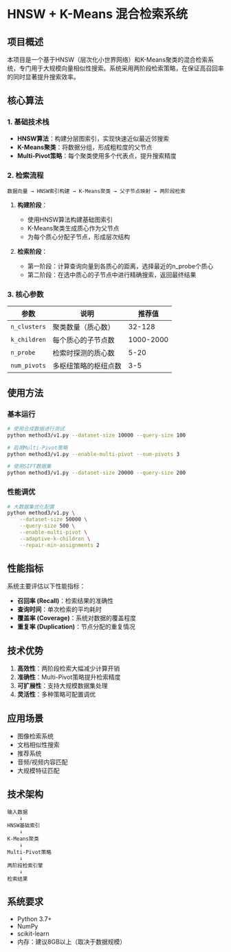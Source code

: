 # HNSW + K-Means 混合检索系统

## 项目概述

本项目是一个基于HNSW（层次化小世界网络）和K-Means聚类的混合检索系统，专门用于大规模向量相似性搜索。系统采用两阶段检索策略，在保证高召回率的同时显著提升搜索效率。

## 核心算法

### 1. 基础技术栈
- **HNSW算法**：构建分层图索引，实现快速近似最近邻搜索
- **K-Means聚类**：将数据分组，形成粗粒度的父节点
- **Multi-Pivot策略**：每个聚类使用多个代表点，提升搜索精度

### 2. 检索流程
```
数据向量 → HNSW索引构建 → K-Means聚类 → 父子节点映射 → 两阶段检索
```

1. **构建阶段**：
   - 使用HNSW算法构建基础图索引
   - K-Means聚类生成质心作为父节点
   - 为每个质心分配子节点，形成层次结构

2. **检索阶段**：
   - 第一阶段：计算查询向量到各质心的距离，选择最近的n_probe个质心
   - 第二阶段：在选中质心的子节点中进行精确搜索，返回最终结果

### 3. 核心参数

| 参数 | 说明 | 推荐值 |
|------|------|--------|
| `n_clusters` | 聚类数量（质心数） | 32-128 |
| `k_children` | 每个质心的子节点数 | 1000-2000 |
| `n_probe` | 检索时探测的质心数 | 5-20 |
| `num_pivots` | 多枢纽策略的枢纽点数 | 3-5 |

## 使用方法

### 基本运行
```bash
# 使用合成数据进行测试
python method3/v1.py --dataset-size 10000 --query-size 100

# 启用Multi-Pivot策略
python method3/v1.py --enable-multi-pivot --num-pivots 3

# 使用SIFT数据集
python method3/v1.py --dataset-size 20000 --query-size 200
```

### 性能调优
```bash
# 大数据集优化配置
python method3/v1.py \
    --dataset-size 50000 \
    --query-size 500 \
    --enable-multi-pivot \
    --adaptive-k-children \
    --repair-min-assignments 2
```

## 性能指标

系统主要评估以下性能指标：

- **召回率 (Recall)**：检索结果的准确性
- **查询时间**：单次检索的平均耗时
- **覆盖率 (Coverage)**：系统对数据的覆盖程度
- **重复率 (Duplication)**：节点分配的重复情况

## 技术优势

1. **高效性**：两阶段检索大幅减少计算开销
2. **准确性**：Multi-Pivot策略提升检索精度
3. **可扩展性**：支持大规模数据集处理
4. **灵活性**：多种策略可配置调优

## 应用场景

- 图像检索系统
- 文档相似性搜索
- 推荐系统
- 音频/视频内容匹配
- 大规模特征匹配

## 技术架构

```
输入数据
    ↓
HNSW基础索引
    ↓
K-Means聚类
    ↓
Multi-Pivot策略
    ↓
两阶段检索引擎
    ↓
检索结果
```

## 系统要求

- Python 3.7+
- NumPy
- scikit-learn
- 内存：建议8GB以上（取决于数据规模）
